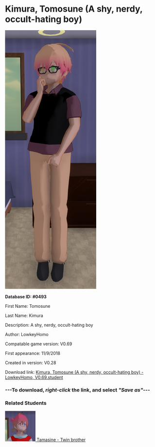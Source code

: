 # Kimura, Tomosune (A shy, nerdy, occult-hating boy)

<img src="../../Files/Images/Kimura, Tomosune (A shy, nerdy, occult-hating boy).png" title="Kimura, Tomosune (A shy, nerdy, occult-hating boy) - LowkeyHomo, V0.69">

**Database ID: #0493**

First Name: Tomosune

Last Name: Kimura

Description: A shy, nerdy, occult-hating boy

Author: LowkeyHomo

Compatable game version: V0.69

First appearance: 11/9/2018

Created in version: V0.28

Download link: <a href="https://raw.githubusercontent.com/Arbiter1223/Daigaku-Gurashi-Custom-Students/master/Files/Student%20Files/Kimura%2C%20Tomosune%20(A%20shy%2C%20nerdy%2C%20occult-hating%20boy)%20-%20LowkeyHomo%2C%20V0.69.student">Kimura, Tomosune (A shy, nerdy, occult-hating boy) - LowkeyHomo, V0.69.student</a>

### ---**To download, _right-click_ the link, and select _"Save as"_**---

### Related Students

<a href="Kimura, Tamasine (A sweet, girly, book-hating boy).md"><img src="../../Files/Thumbs/Kimura, Tamasine (A sweet, girly, book-hating boy).png" height="100" width="100" title="Kimura, Tamasine (A sweet, girly, book-hating boy) - LowkeyHomo, V0.69"></a><a href="Kimura, Tamasine (A sweet, girly, book-hating boy).md"> Tamasine - Twin brother</a>

